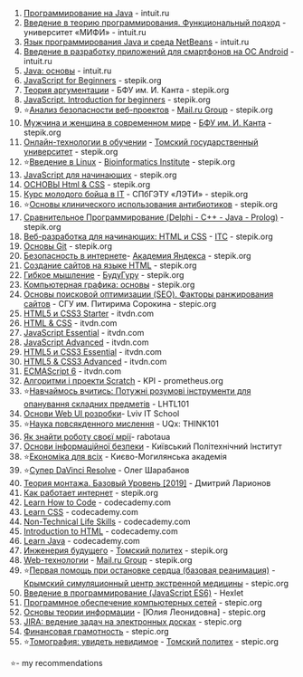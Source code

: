 1. [Программирование на Java](https://www.intuit.ru/verifydiplomas/100812594) - intuit.ru
2. [Введение в теорию программирования. Функциональный подход](https://www.intuit.ru/verifydiplomas/100765479) - университет «МИФИ» - intuit.ru
3. [Язык программирования Java и среда NetBeans](https://www.intuit.ru/verifydiplomas/100814231) - intuit.ru
4. [Введение в разработку приложений для смартфонов на ОС Android](https://www.intuit.ru/verifydiplomas/100751565) - intuit.ru
5. [Java: основы](https://www.intuit.ru/verifydiplomas/100810005) - intuit.ru
6. [JavaScript for Beginners](https://stepik.org/cert/219826) - stepik.org
7. [Теория аргументации](https://stepik.org/cert/211988) - БФУ им. И. Канта - stepik.org
8. [JavaScript. Introduction for beginners](https://stepik.org/cert/219826) - stepik.org
9. ⭐[Анализ безопасности веб-проектов](https://stepik.org/cert/214763) - [Mail.ru Group](https://stepik.org/org/mailru) - stepik.org
10. [Мужчина и женщина в современном мире](https://stepik.org/cert/212003) - [БФУ им. И. Канта](https://stepik.org/users/38793712) - stepik.org
11. [Онлайн-технологии в обучении](https://stepik.org/cert/207793) - [Томский государственный университет](https://stepik.org/users/33163326) - stepik.org
12. ⭐[Введение в Linux](https://stepik.org/cert/198869) - [Bioinformatics Institute](https://stepik.org/users/651763) - stepik.org
13. [JavaScript для начинающих](https://stepik.org/cert/213779) - stepik.org
14. [ОСНОВЫ Html & CSS](https://stepik.org/cert/198650) - stepik.org
15. [Курс молодого бойца в IT](https://stepik.org/cert/237007) - СПбГЭТУ «ЛЭТИ» - stepik.org
16. ⭐[Основы клинического использования антибиотиков](https://stepik.org/cert/214982) - stepik.org
17. [Сравнительное Программирование (Delphi - C++ - Java - Prolog)](https://stepik.org/course/16657) - stepik.org
18. [Веб-разработка для начинающих: HTML и CSS](https://stepik.org/cert/222674) - [ITC](https://stepik.org/users/24073100) - stepik.org
19. [Основы Git](https://stepik.org/cert/221371) - stepik.org
20. [Безопасность в интернете](https://stepik.org/cert/195511)- [Академия Яндекса](https://stepik.org/users/1762074) - stepik.org
21. [Создание сайтов на языке HTML](https://stepik.org/course/51493) - stepik.org
22. [Гибкое мышление](https://stepik.org/course/17830) - [БудуГуру](https://stepik.org/users/57310195) - stepik.org
23. [Компьютерная графика: основы](https://stepik.org/cert/327601)  - stepik.org
24. [Основы поисковой оптимизации (SEO). Факторы ранжирования сайтов](https://stepik.org/cert/328267) - СГУ им. Питирима Сорокина - stepic.org
25. [HTML5 и CSS3 Starter](https://testprovider.com/ru/Certificate/Search/TP57587382) - itvdn.com
26. [HTML & CSS](https://testprovider.com/ru/Certificate/Search/TP84053271) - itvdn.com
27. [JavaScript Essential](https://testprovider.com/ru/Certificate/Search/TP15882801) - itvdn.com
28. [JavaScript Advanced](https://testprovider.com/ru/Certificate/Search/TP68603188) - itvdn.com
29. [HTML5 и CSS3 Essential](https://testprovider.com/ru/Certificate/Search/TP89126591) - itvdn.com
30. [HTML5 & CSS3 Advanced](https://testprovider.com/ru/Certificate/Search/TP54985789) - itvdn.com
31. [ECMAScript 6](https://itvdn.com/ru/video/es6) - itvdn.com
32. [Алгоритми і проекти Scratch](https://courses.prometheus.org.ua/courses/course-v1:KPI+Scratch101+2017_T1/about) - KPI - prometheus.org
33. ⭐[Навчаймось вчитись: Потужні розумові інструменти для опанування складних предметів](https://courses.prometheus.org.ua/courses/course-v1:Prometheus+LHTL101+2018_T3/about) - LHTL101 
34. [Основи Web UI розробки](https://courses.prometheus.org.ua/courses/course-v1:LITS+114+2017_T4/about)- Lviv IT School
35. ⭐[Наука повсякденного мислення](https://courses.prometheus.org.ua/courses/UQx/THINK101/2016_T2/about) - UQx: THINK101
36. [Як знайти роботу своєї мрії](https://courses.prometheus.org.ua/courses/rabotaua/WORK101/2016_T1/about)- rabotaua
37. [Основи інформаційної безпеки](https://courses.prometheus.org.ua/courses/KPI/IS101/2014_T1/about) - Київський Політехнічний Інститут
38. ⭐[Економіка для всіх](https://courses.prometheus.org.ua/courses/NaUKMA/103/2015_T1/about) - Києво-Могилянська академія
39. ⭐[Супер DaVinci Resolve](https://photoshop-master.org/disc250/) - Олег Шарабанов
40. [Теория монтажа. Базовый Уровень [2019]](https://www.profileschool.ru/category/video/course_theory_editing) - Дмитрий Ларионов
41. [Как работает интернет](https://stepik.org/course/14736) - stepik.org
42. [Learn How to Code](https://www.codecademy.com/learn/learn-how-to-code) - codecademy.com
43. [Learn CSS](https://www.codecademy.com/learn/learn-css) - codecademy.com
44. [Non-Technical Life Skills](https://www.codecademy.com/learn/nontech-life-skills) - codecademy.com
45. [Introduction to HTML](https://www.codecademy.com/learn/learn-html) - codecademy.com
46. [Learn Java](https://www.codecademy.com/learn/learn-java) - codecademy.com
47. [Инженерия будущего](https://stepik.org/course/2213) - [Томский политех](https://stepik.org/org/tpu) - stepik.org
48. [Web-технологии](https://stepik.org/cert/218377) - [Mail.ru Group](https://stepik.org/users/1382921) - stepik.org
49. ⭐[Первая помощь при остановке сердца (базовая реанимация)](https://stepik.org/course/13222) - [Крымский симуляционный центр экстренной медицины](https://stepik.org/users/49898385) - stepic.org
50. [Введение в программирование (JavaScript ES6)](https://stepik.org/course/13929) - Hexlet
51. [Программное обеспечение компьютерных сетей](https://stepik.org/cert/330867) - stepic.org
52. [Основы теории информации](https://stepik.org/course/11488) - [Юлия Леонидовна] - stepic.org
53. [JIRA: ведение задач на электронных досках](https://stepik.org/cert/331163) - stepic.org
54. [Финансовая грамотность](https://stepik.org/cert/331653) - stepic.org
55. ⭐[Томография: увидеть невидимое](https://stepik.org/cert/334155) -  [Томский политех](https://stepik.org/org/tpu) - stepic.org



⭐- my recommendations